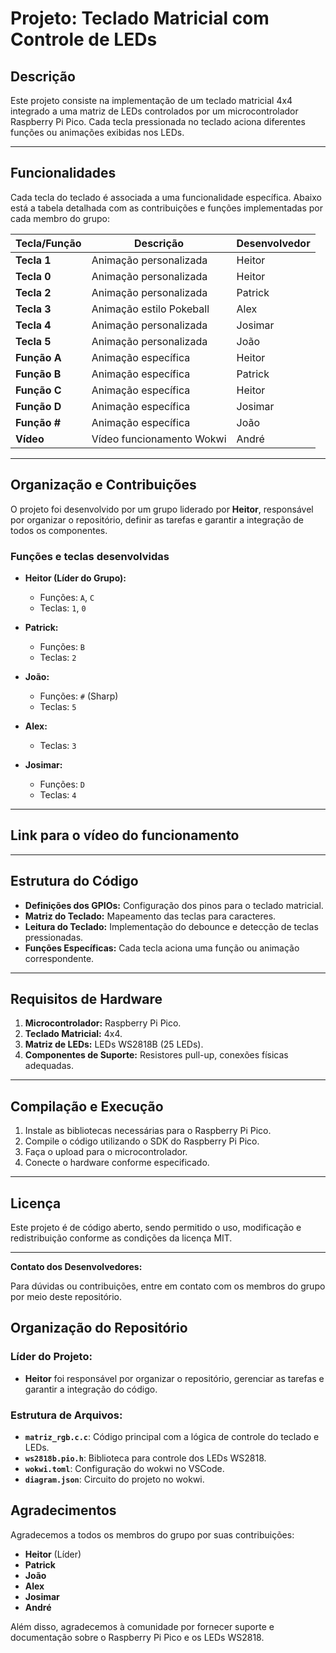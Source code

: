 # Projeto: Teclado Matricial com Controle de LEDs

## Descrição

Este projeto consiste na implementação de um teclado matricial 4x4 integrado a uma matriz de LEDs controlados por um microcontrolador Raspberry Pi Pico. Cada tecla pressionada no teclado aciona diferentes funções ou animações exibidas nos LEDs.

---

## Funcionalidades

Cada tecla do teclado é associada a uma funcionalidade específica. Abaixo está a tabela detalhada com as contribuições e funções implementadas por cada membro do grupo:

| **Tecla/Função** | **Descrição**                      | **Desenvolvedor** |
|-------------------|------------------------------------|-------------------|
| **Tecla 1**       | Animação personalizada            | Heitor            |
| **Tecla 0**       | Animação personalizada            | Heitor            |
| **Tecla 2**       | Animação personalizada            | Patrick           |
| **Tecla 3**       | Animação estilo Pokeball          | Alex              |
| **Tecla 4**       | Animação personalizada            | Josimar           |
| **Tecla 5**       | Animação personalizada            | João              |
| **Função A**      | Animação específica               | Heitor            |
| **Função B**      | Animação específica               | Patrick           |
| **Função C**      | Animação específica               | Heitor            |
| **Função D**      | Animação específica               | Josimar           |
| **Função #**      | Animação específica               | João              |
| **Vídeo**         | Vídeo funcionamento Wokwi         | André             |

---


## Organização e Contribuições

O projeto foi desenvolvido por um grupo liderado por **Heitor**, responsável por organizar o repositório, definir as tarefas e garantir a integração de todos os componentes.

### Funções e teclas desenvolvidas

- **Heitor (Líder do Grupo):**
  - Funções: `A`, `C`
  - Teclas: `1`, `0`

- **Patrick:**
  - Funções: `B`
  - Teclas: `2`

- **João:**
  - Funções: `#` (Sharp)
  - Teclas: `5`

- **Alex:**
  - Teclas: `3`

- **Josimar:**
  - Funções: `D`
  - Teclas: `4`

---

## Link para o vídeo do funcionamento


---

## Estrutura do Código

- **Definições dos GPIOs:** Configuração dos pinos para o teclado matricial.
- **Matriz do Teclado:** Mapeamento das teclas para caracteres.
- **Leitura do Teclado:** Implementação do debounce e detecção de teclas pressionadas.
- **Funções Específicas:** Cada tecla aciona uma função ou animação correspondente.

---

## Requisitos de Hardware

1. **Microcontrolador:** Raspberry Pi Pico.
2. **Teclado Matricial:** 4x4.
3. **Matriz de LEDs:** LEDs WS2818B (25 LEDs).
4. **Componentes de Suporte:** Resistores pull-up, conexões físicas adequadas.

---

## Compilação e Execução

1. Instale as bibliotecas necessárias para o Raspberry Pi Pico.
2. Compile o código utilizando o SDK do Raspberry Pi Pico.
3. Faça o upload para o microcontrolador.
4. Conecte o hardware conforme especificado.

---

## Licença

Este projeto é de código aberto, sendo permitido o uso, modificação e redistribuição conforme as condições da licença MIT.

---

**Contato dos Desenvolvedores:**

Para dúvidas ou contribuições, entre em contato com os membros do grupo por meio deste repositório.



## Organização do Repositório

### Líder do Projeto:
- **Heitor** foi responsável por organizar o repositório, gerenciar as tarefas e garantir a integração do código.

### Estrutura de Arquivos:
- **`matriz_rgb.c.c`**: Código principal com a lógica de controle do teclado e LEDs.
- **`ws2818b.pio.h`**: Biblioteca para controle dos LEDs WS2818.
- **`wokwi.toml`**: Configuração do wokwi no VSCode.
- **`diagram.json`**: Circuito do projeto no wokwi.



## Agradecimentos

Agradecemos a todos os membros do grupo por suas contribuições:

- **Heitor** (Líder)
- **Patrick**
- **João**
- **Alex**
- **Josimar**
- **André**

Além disso, agradecemos à comunidade por fornecer suporte e documentação sobre o Raspberry Pi Pico e os LEDs WS2818.
